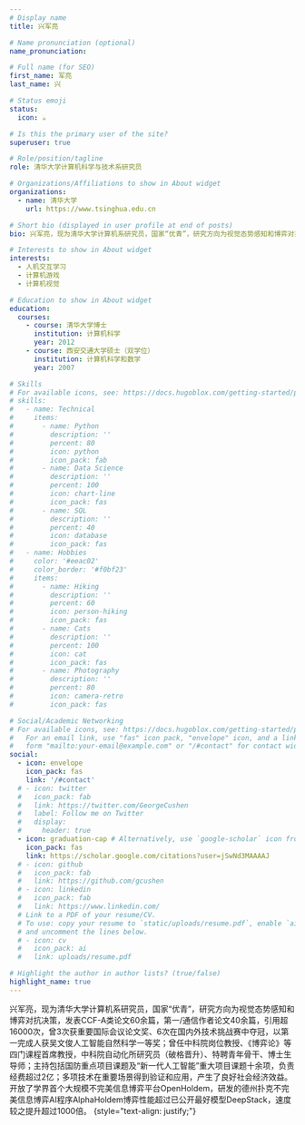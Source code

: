 ```yaml
---
# Display name
title: 兴军亮

# Name pronunciation (optional)
name_pronunciation: 

# Full name (for SEO)
first_name: 军亮
last_name: 兴

# Status emoji
status:
  icon: ☕️

# Is this the primary user of the site?
superuser: true

# Role/position/tagline
role: 清华大学计算机科学与技术系研究员

# Organizations/Affiliations to show in About widget
organizations:
  - name: 清华大学
    url: https://www.tsinghua.edu.cn

# Short bio (displayed in user profile at end of posts)
bio: 兴军亮，现为清华大学计算机系研究员，国家“优青”，研究方向为视觉态势感知和博弈对抗决策，发表CCF-A类论文60余篇，第一/通信作者论文40余篇，引用超16000次，曾3次获重要国际会议论文奖、6次在国内外技术挑战赛中夺冠，以第一完成人获吴文俊人工智能自然科学一等奖；曾任中科院岗位教授、《博弈论》等四门课程首席教授，中科院自动化所研究员（破格晋升）、特聘青年骨干、博士生导师；主持包括国防重点项目课题及“新一代人工智能”重大项目课题十余项，负责经费超过2亿；多项技术在重要场景得到验证和应用，产生了良好社会经济效益。开放了学界首个大规模不完美信息博弈平台OpenHoldem，研发的德州扑克不完美信息博弈AI程序AlphaHoldem博弈性能超过已公开最好模型DeepStack，速度较之提升超过1000倍。

# Interests to show in About widget
interests:
  - 人机交互学习
  - 计算机游戏
  - 计算机视觉

# Education to show in About widget
education:
  courses:
    - course: 清华大学博士
      institution: 计算机科学
      year: 2012
    - course: 西安交通大学硕士（双学位）
      institution: 计算机科学和数学
      year: 2007

# Skills
# For available icons, see: https://docs.hugoblox.com/getting-started/page-builder/#icons
# skills:
#   - name: Technical
#     items:
#       - name: Python
#         description: ''
#         percent: 80
#         icon: python
#         icon_pack: fab
#       - name: Data Science
#         description: ''
#         percent: 100
#         icon: chart-line
#         icon_pack: fas
#       - name: SQL
#         description: ''
#         percent: 40
#         icon: database
#         icon_pack: fas
#   - name: Hobbies
#     color: '#eeac02'
#     color_border: '#f0bf23'
#     items:
#       - name: Hiking
#         description: ''
#         percent: 60
#         icon: person-hiking
#         icon_pack: fas
#       - name: Cats
#         description: ''
#         percent: 100
#         icon: cat
#         icon_pack: fas
#       - name: Photography
#         description: ''
#         percent: 80
#         icon: camera-retro
#         icon_pack: fas

# Social/Academic Networking
# For available icons, see: https://docs.hugoblox.com/getting-started/page-builder/#icons
#   For an email link, use "fas" icon pack, "envelope" icon, and a link in the
#   form "mailto:your-email@example.com" or "/#contact" for contact widget.
social:
  - icon: envelope
    icon_pack: fas
    link: '/#contact'
  # - icon: twitter
  #   icon_pack: fab
  #   link: https://twitter.com/GeorgeCushen
  #   label: Follow me on Twitter
  #   display:
  #     header: true
  - icon: graduation-cap # Alternatively, use `google-scholar` icon from `ai` icon pack
    icon_pack: fas
    link: https://scholar.google.com/citations?user=jSwNd3MAAAAJ
  # - icon: github
  #   icon_pack: fab
  #   link: https://github.com/gcushen
  # - icon: linkedin
  #   icon_pack: fab
  #   link: https://www.linkedin.com/
  # Link to a PDF of your resume/CV.
  # To use: copy your resume to `static/uploads/resume.pdf`, enable `ai` icons in `params.yaml`,
  # and uncomment the lines below.
  # - icon: cv
  #   icon_pack: ai
  #   link: uploads/resume.pdf

# Highlight the author in author lists? (true/false)
highlight_name: true
---
```


兴军亮，现为清华大学计算机系研究员，国家“优青”，研究方向为视觉态势感知和博弈对抗决策，发表CCF-A类论文60余篇，第一/通信作者论文40余篇，引用超16000次，曾3次获重要国际会议论文奖、6次在国内外技术挑战赛中夺冠，以第一完成人获吴文俊人工智能自然科学一等奖；曾任中科院岗位教授、《博弈论》等四门课程首席教授，中科院自动化所研究员（破格晋升）、特聘青年骨干、博士生导师；主持包括国防重点项目课题及“新一代人工智能”重大项目课题十余项，负责经费超过2亿；多项技术在重要场景得到验证和应用，产生了良好社会经济效益。开放了学界首个大规模不完美信息博弈平台OpenHoldem，研发的德州扑克不完美信息博弈AI程序AlphaHoldem博弈性能超过已公开最好模型DeepStack，速度较之提升超过1000倍。
{style="text-align: justify;"}
